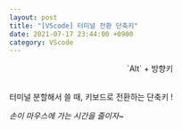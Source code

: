 ```yaml
---
layout: post
title: "[VScode] 터미널 전환 단축키"
date: 2021-07-17 23:44:00 +0900
category: VScode
---
```



<p style="text-align:center;"> `Alt` + 방향키</p>
<br/>
터미널 분할해서 쓸 때, 키보드로 전환하는 단축키 ! <br/>

*손이 마우스에 가는 시간을 줄이자~*